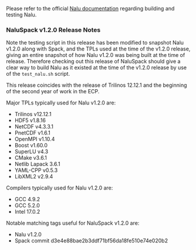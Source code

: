 Please refer to the official [Nalu documentation](http://nalu.readthedocs.io/en/latest) regarding building and testing Nalu.

### NaluSpack v1.2.0 Release Notes

Note the testing script in this release has been modified to snapshot Nalu v1.2.0 along with Spack, and the TPLs used at the time of the v1.2.0 release, giving an entire snapshot of how Nalu v1.2.0 was being built at the time of release. Therefore checking out this release of NaluSpack should give a clear way to build Nalu as it existed at the time of the v1.2.0 release by use of the `test_nalu.sh` script.

This release coincides with the release of Trilinos 12.12.1 and the beginning of the second year of work in the ECP.

Major TPLs typically used for Nalu v1.2.0 are:
* Trilinos v12.12.1
* HDF5 v1.8.16
* NetCDF v4.3.3.1
* PnetCDF v1.6.1
* OpenMPI v1.10.4
* Boost v1.60.0
* SuperLU v4.3
* CMake v3.6.1
* Netlib Lapack 3.6.1
* YAML-CPP v0.5.3
* LibXML2 v2.9.4

Compilers typically used for Nalu v1.2.0 are:
* GCC 4.9.2
* GCC 5.2.0
* Intel 17.0.2

Notable matching tags useful for NaluSpack v1.2.0 are:
* Nalu v1.2.0
* Spack commit d3e4e88bae2b3ddf71bf56da18fe510e74e020b2
